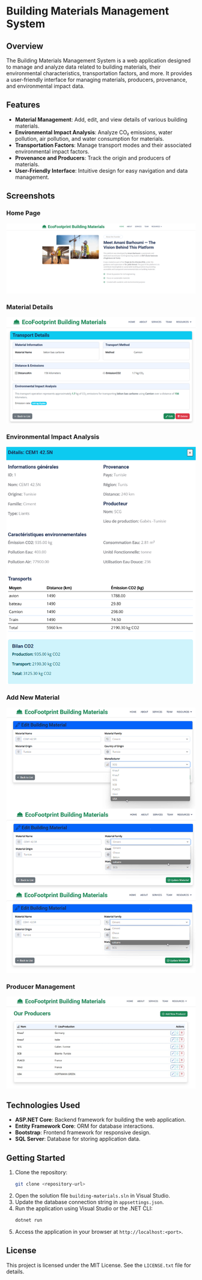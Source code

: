 # Building Materials Management System

## Overview
The Building Materials Management System is a web application designed to manage and analyze data related to building materials, their environmental characteristics, transportation factors, and more. It provides a user-friendly interface for managing materials, producers, provenance, and environmental impact data.

## Features
- **Material Management**: Add, edit, and view details of various building materials.
- **Environmental Impact Analysis**: Analyze CO₂ emissions, water pollution, air pollution, and water consumption for materials.
- **Transportation Factors**: Manage transport modes and their associated environmental impact factors.
- **Provenance and Producers**: Track the origin and producers of materials.
- **User-Friendly Interface**: Intuitive design for easy navigation and data management.

## Screenshots
### Home Page
![Home Page](Images/plateforme.png)

### Material Details
![Material Details](Images/details.png)

### Environmental Impact Analysis
![Environmental Impact Analysis](Images/res.png)

### Add New Material
![Add New Material](Images/creation.png)

### Producer Management
![Producer Management](Images/produc.png)

## Technologies Used
- **ASP.NET Core**: Backend framework for building the web application.
- **Entity Framework Core**: ORM for database interactions.
- **Bootstrap**: Frontend framework for responsive design.
- **SQL Server**: Database for storing application data.

## Getting Started
1. Clone the repository:
   ```bash
   git clone <repository-url>
   ```
2. Open the solution file `building-materials.sln` in Visual Studio.
3. Update the database connection string in `appsettings.json`.
4. Run the application using Visual Studio or the .NET CLI:
   ```bash
   dotnet run
   ```
5. Access the application in your browser at `http://localhost:<port>`.

## License
This project is licensed under the MIT License. See the `LICENSE.txt` file for details.